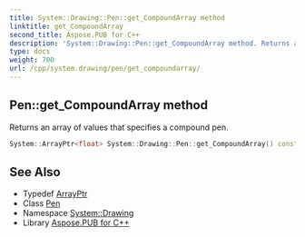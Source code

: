 ```yaml
---
title: System::Drawing::Pen::get_CompoundArray method
linktitle: get_CompoundArray
second_title: Aspose.PUB for C++
description: 'System::Drawing::Pen::get_CompoundArray method. Returns an array of values that specifies a compound pen in C++.'
type: docs
weight: 700
url: /cpp/system.drawing/pen/get_compoundarray/
---
```

## Pen::get_CompoundArray method


Returns an array of values that specifies a compound pen.

```cpp
System::ArrayPtr<float> System::Drawing::Pen::get_CompoundArray() const
```

## See Also

* Typedef [ArrayPtr](../../../system/arrayptr/)
* Class [Pen](../)
* Namespace [System::Drawing](../../)
* Library [Aspose.PUB for C++](../../../)

